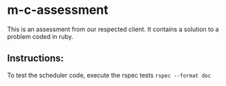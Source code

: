 # m-c-assessment
This is an assessment from our respected client. It contains a solution to a problem coded in ruby.

## Instructions:
To test the scheduler code, execute the rspec tests
`rspec --format doc`
